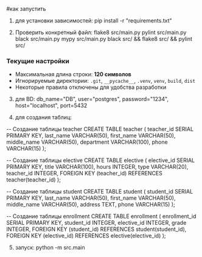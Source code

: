 #как запустить

1. для установки зависимостей: 
pip install -r "requirements.txt"

2. Проверить конкретный файл:
flake8 src/main.py
pylint src/main.py
black src/main.py
mypy src/main.py
black src/ && flake8 src/ && pylint src/

### Текущие настройки

- Максимальная длина строки: **120 символов**
- Игнорируемые директории: `.git`, `__pycache__`, `.venv`, `venv`, `build`, `dist`
- Некоторые правила отключены для удобства разработки

3. для BD: 
db_name="DB", user="postgres", password="1234", host="localhost", port=5432

4. для создания таблиц: 

-- Создание таблицы teacher
CREATE TABLE teacher (
    teacher_id SERIAL PRIMARY KEY,
    last_name VARCHAR(50),
    first_name VARCHAR(50),
    middle_name VARCHAR(50),
    department VARCHAR(100),
    phone VARCHAR(15)
);

-- Создание таблицы elective
CREATE TABLE elective (
    elective_id SERIAL PRIMARY KEY,
    title VARCHAR(100),
    hours INTEGER,
    type VARCHAR(20),
    teacher_id INTEGER,
    FOREIGN KEY (teacher_id) REFERENCES teacher(teacher_id)
);

-- Создание таблицы student
CREATE TABLE student (
    student_id SERIAL PRIMARY KEY,
    last_name VARCHAR(50),
    first_name VARCHAR(50),
    middle_name VARCHAR(50),
    address TEXT,
    phone VARCHAR(15)
);

-- Создание таблицы enrollment
CREATE TABLE enrollment (
    enrollment_id SERIAL PRIMARY KEY,
    student_id INTEGER,
    elective_id INTEGER,
    grade INTEGER,
    FOREIGN KEY (student_id) REFERENCES student(student_id),
    FOREIGN KEY (elective_id) REFERENCES elective(elective_id)
);

5. запуск: 
python -m src.main

